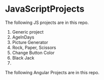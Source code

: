 # JavaScriptProjects
The following JS projects are in this repo.
1. Generic project
2. AgeInDays
3. Picture Generator
4. Rock, Paper, Scissors
5. Change Button Color
6. Black Jack
7. 

The following Angular Projects are in this repo.
